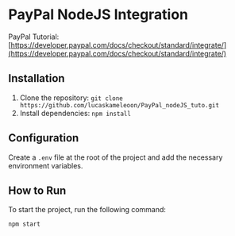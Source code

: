 # PayPal NodeJS Integration

PayPal Tutorial: [https://developer.paypal.com/docs/checkout/standard/integrate/](https://developer.paypal.com/docs/checkout/standard/integrate/)

## Installation

1. Clone the repository: `git clone https://github.com/lucaskameleoon/PayPal_nodeJS_tuto.git`
2. Install dependencies: `npm install`

## Configuration

Create a `.env` file at the root of the project and add the necessary environment variables.

## How to Run

To start the project, run the following command:

```bash
npm start
